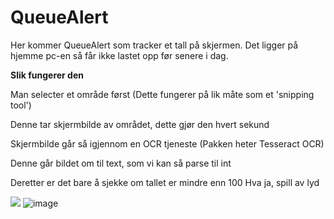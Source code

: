 # QueueAlert

Her kommer QueueAlert som tracker et tall på skjermen.
Det ligger på hjemme pc-en så får ikke lastet opp før senere i dag.




**Slik fungerer den**

Man selecter et område først
(Dette fungerer på lik måte som et 'snipping tool')


Denne tar skjermbilde av området, dette gjør den hvert sekund 

Skjermbilde går så igjennom en OCR tjeneste
(Pakken heter Tesseract OCR)

Denne går bildet om til text, som vi kan så parse til int

Deretter er det bare å sjekke om tallet er mindre enn 100
Hva ja, spill av lyd


![](https://sindrema.com/files/Ve0scbIoHS.png)
![image](https://user-images.githubusercontent.com/29127320/202163366-615bbd89-c45b-46b8-ab4f-08e47bac44d4.png)
